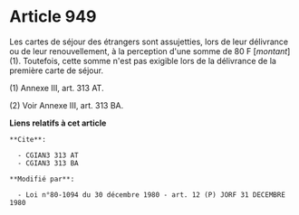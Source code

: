 # Article 949

Les cartes de séjour des étrangers sont assujetties, lors de leur délivrance ou de leur renouvellement, à la perception d'une
somme de 80 F [*montant*] (1). Toutefois, cette somme n'est pas exigible lors de la délivrance de la première carte de
séjour.

(1) Annexe III, art. 313 AT.

(2) Voir Annexe III, art. 313 BA.

**Liens relatifs à cet article**

	**Cite**:

	  - CGIAN3 313 AT
	  - CGIAN3 313 BA

	**Modifié par**:

	  - Loi n°80-1094 du 30 décembre 1980 - art. 12 (P) JORF 31 DECEMBRE 1980
